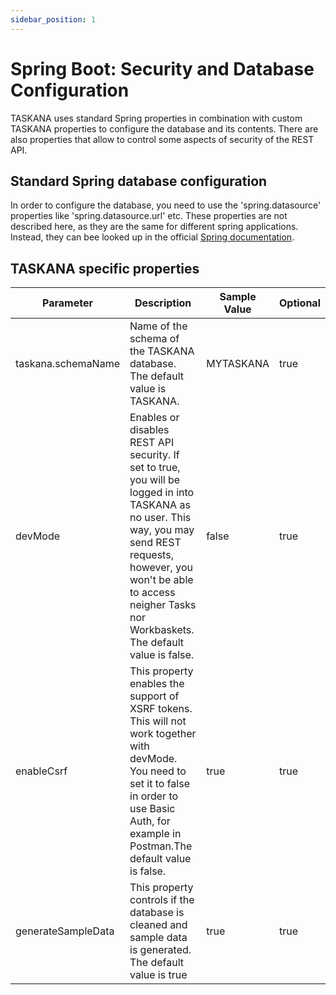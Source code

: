 ```yaml
---
sidebar_position: 1
---
```


# Spring Boot: Security and Database Configuration
TASKANA uses standard Spring properties in combination with custom TASKANA properties to configure the database and its contents. There are also properties that allow to control some aspects of security of the REST API.

## Standard Spring database configuration

In order to configure the database, you need to use the 'spring.datasource' properties like 'spring.datasource.url' etc. These properties are not described here, as they are the same for different spring applications. Instead, they can bee looked up in the official [Spring documentation](https://docs.spring.io/spring-boot/docs/current/reference/html/application-properties.html).

## TASKANA specific properties


|Parameter                        |Description                                              |Sample Value          |Optional|
|---------------------------------|---------------------------------------------------------|----------------------|--------|               
|taskana.schemaName               |Name of the schema of the TASKANA database. The default value is TASKANA. |MYTASKANA|true
|devMode                          |Enables or disables REST API security. If set to true, you will be logged in into TASKANA as no user. This way, you may send REST requests, however, you won't be able to access neigher Tasks nor Workbaskets. The default value is false.|false|true
|enableCsrf                |This property enables the support of XSRF tokens. This will not work together with devMode. You need to set it to false in order to use Basic Auth, for example in Postman.The default value is false.|true|true
|generateSampleData                      |This property controls if the database is cleaned and sample data is generated. The default value is true|true|true
